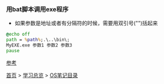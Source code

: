 ### 用bat脚本调用exe程序

* 如果参数是地址或者有分隔符的时候，需要用双引号("")括起来
```bat
@echo off
path = %path%;.\..\bin\;
MyEXE.exe 参数1 参数2 参数3 
pause
```
[参考](https://blog.csdn.net/weixin_38601426/article/details/84887275)

[首页](../../README.md) > [学习总览](../../introduction/studyCatalogList.md) > [OS笔记目录](OSShell.md)

